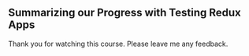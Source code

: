 ## Summarizing our Progress with Testing Redux Apps

Thank you for watching this course. Please leave me any feedback.